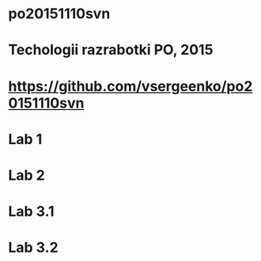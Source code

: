 # po20151110svn
#
# Techologii razrabotki PO, 2015
#
# https://github.com/vsergeenko/po20151110svn
#
# Lab 1
# Lab 2
# Lab 3.1
# Lab 3.2
#
